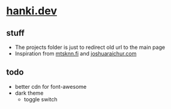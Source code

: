 # [hanki.dev](https://hanki.dev)

## stuff

- The projects folder is just to redirect old url to the main page
- Inspiration from [mtsknn.fi](https://mtsknn.fi) and [joshuaraichur.com](https://joshuaraichur.com)

## todo

- better cdn for font-awesome
- dark theme
  - toggle switch
